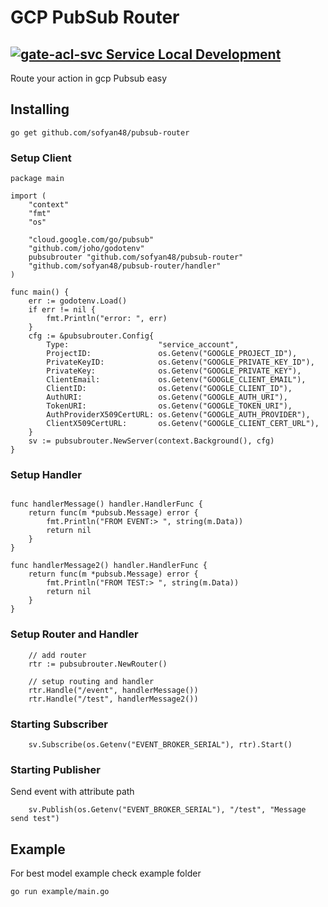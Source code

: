 # GCP PubSub Router
[![gate-acl-svc Service Local Development](https://github.com/sofyan48/pubsub-router/actions/workflows/docker-image.yml/badge.svg?branch=master)](https://github.com/sofyan48/pubsub-router/actions/workflows/docker-image.yml)
---
Route your action in gcp Pubsub easy

## Installing
```
go get github.com/sofyan48/pubsub-router
```

### Setup Client 
``` Golang
package main

import (
	"context"
	"fmt"
	"os"

	"cloud.google.com/go/pubsub"
	"github.com/joho/godotenv"
	pubsubrouter "github.com/sofyan48/pubsub-router"
	"github.com/sofyan48/pubsub-router/handler"
)

func main() {
	err := godotenv.Load()
	if err != nil {
		fmt.Println("error: ", err)
	}
	cfg := &pubsubrouter.Config{
		Type:                    "service_account",
		ProjectID:               os.Getenv("GOOGLE_PROJECT_ID"),
		PrivateKeyID:            os.Getenv("GOOGLE_PRIVATE_KEY_ID"),
		PrivateKey:              os.Getenv("GOOGLE_PRIVATE_KEY"),
		ClientEmail:             os.Getenv("GOOGLE_CLIENT_EMAIL"),
		ClientID:                os.Getenv("GOOGLE_CLIENT_ID"),
		AuthURI:                 os.Getenv("GOOGLE_AUTH_URI"),
		TokenURI:                os.Getenv("GOOGLE_TOKEN_URI"),
		AuthProviderX509CertURL: os.Getenv("GOOGLE_AUTH_PROVIDER"),
		ClientX509CertURL:       os.Getenv("GOOGLE_CLIENT_CERT_URL"),
	}
	sv := pubsubrouter.NewServer(context.Background(), cfg)
}

```
### Setup Handler 
``` Golang

func handlerMessage() handler.HandlerFunc {
	return func(m *pubsub.Message) error {
		fmt.Println("FROM EVENT:> ", string(m.Data))
		return nil
	}
}

func handlerMessage2() handler.HandlerFunc {
	return func(m *pubsub.Message) error {
		fmt.Println("FROM TEST:> ", string(m.Data))
		return nil
	}
}
```

### Setup Router and Handler
``` Golang
	// add router
	rtr := pubsubrouter.NewRouter()
	
	// setup routing and handler
	rtr.Handle("/event", handlerMessage())
	rtr.Handle("/test", handlerMessage2())

```
### Starting Subscriber
``` Golang
	sv.Subscribe(os.Getenv("EVENT_BROKER_SERIAL"), rtr).Start()
```
### Starting Publisher 
Send event with attribute path
``` Golang
	sv.Publish(os.Getenv("EVENT_BROKER_SERIAL"), "/test", "Message send test")
```

## Example
For best model example check example folder

```
go run example/main.go
```